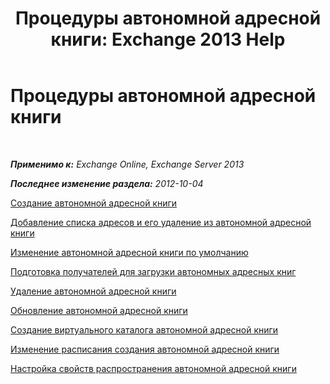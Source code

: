 ﻿---
title: 'Процедуры автономной адресной книги: Exchange 2013 Help'
TOCTitle: Процедуры автономной адресной книги
ms:assetid: b7f26eca-b93b-4834-ba50-11febdefbb18
ms:mtpsurl: https://technet.microsoft.com/ru-ru/library/Bb124351(v=EXCHG.150)
ms:contentKeyID: 50488932
ms.date: 04/30/2018
mtps_version: v=EXCHG.150
ms.translationtype: HT
---

# Процедуры автономной адресной книги

 

_**Применимо к:** Exchange Online, Exchange Server 2013_

_**Последнее изменение раздела:** 2012-10-04_

[Создание автономной адресной книги](create-an-offline-address-book-exchange-2013-help.md)

[Добавление списка адресов и его удаление из автономной адресной книги](add-an-address-list-to-or-remove-an-address-list-from-an-offline-address-book-exchange-2013-help.md)

[Изменение автономной адресной книги по умолчанию](change-the-default-offline-address-book-exchange-2013-help.md)

[Подготовка получателей для загрузки автономных адресных книг](provision-recipients-for-offline-address-book-downloads-exchange-2013-help.md)

[Удаление автономной адресной книги](remove-an-offline-address-book-exchange-2013-help.md)

[Обновление автономной адресной книги](update-an-offline-address-book-exchange-2013-help.md)

[Создание виртуального каталога автономной адресной книги](create-an-offline-address-book-virtual-directory-exchange-2013-help.md)

[Изменение расписания создания автономной адресной книги](change-the-offline-address-book-generation-schedule-exchange-2013-help.md)

[Настройка свойств распространения автономной адресной книги](configure-offline-address-book-distribution-properties-exchange-2013-help.md)

